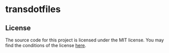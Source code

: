 # transdotfiles

## License

The source code for this project is licensed under the MIT license. You may find the conditions of the license [here](LICENSE.md).
